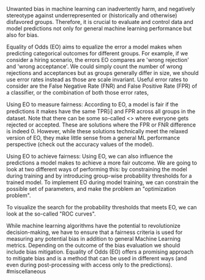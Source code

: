 Unwanted bias in machine learning can inadvertently harm, and negatively stereotype against underrepresented or (historically and otherwise) disfavored groups. Therefore, it is crucial to evaluate and control data and model predictions not only for general machine learning performance but also for bias.

Equality of Odds (EO) aims to equalize the error a model makes when predicting categorical outcomes for different groups. For example, if we consider a hiring scenario, the errors EO compares are 'wrong rejection' and 'wrong acceptance'. We could simply count the number of wrong rejections and acceptances but as groups generally differ in size, we should use error rates instead as those are scale invariant. Useful error rates to consider are the False Negative Rate (FNR) and False Positive Rate (FPR) of a classifier, or the combination of both those error rates,

Using EO to measure fairness:
According to EO, a model is fair if the predictions it makes have the same TPR[ℹ] and FPR across all groups in the dataset. Note that there can be some so-called <<lazy solutions>> where everyone gets rejected or accepted. These are solutions where the FPR or FNR difference is indeed 0. However, while these solutions technically meet the relaxed version of EO, they make little sense from a general ML performance perspective (check out the accuracy values of the model).

Using EO to achieve fairness: 
Using EO, we can also influence the predictions a model makes to achieve a more fair outcome. We are going to look at two different ways of performing this: by constraining the model during training and by introducing group-wise probability thresholds for a trained model. To implement EO during model training, we can constrain the possible set of parameters, and make the problem an "optimization problem".

To visualize the search for the probability thresholds that meets EO, we can look at the so-called "ROC curves".

While machine learning algorithms have the potential to revolutionize decision-making, we have to ensure that a fairness criteria is used for measuring any potential bias in addition to general Machine Learning metrics. Depending on the outcome of the bias evaluation we should include bias mitigation. Equality of Odds (EO) offers a promising approach to mitigate bias and is a method that can be used in different ways (and even during post-processing with access only to the predictions).
#miscellaneous 